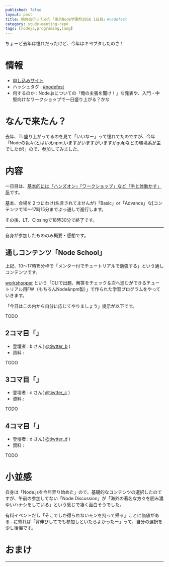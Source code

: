 ```yaml
---
published: false
layout: post
title: 勉強会行ってみた「東京Node学園祭2016 1日目」#nodefest
category: study-meeting-repo
tags: [nodejs,programing,lang]
---
```


ちょーど去年は憧れだったけど、今年はキヨブタしたのさ！  

# 情報

+ [申し込みサイト](http://nodejs.connpass.com/event/43011/)
+ ハッシュタグ : [#nodefest](https://twitter.com/search?q=%23nodefest)
+ 何するのか : Node.jsについての「俺の主張を聞け！」な発表や、入門・中堅向けなワークショップで一日盛り上がる？かな

# なんで来たん？

去年、TL盛り上がってるのを見て「いいなー」って憧れてたのですが、今年「Nodeの色々(とはいえnpm,いますがいますがいますがgulpなどの環境系が主でしたが)」ので、参加してみました。

# 内容

一日目は、[基本的には「ハンズオン」「ワークショップ」など「手と体動かす」系](http://nodefest.jp/2016/schedule.html)です。

基本、会場を２つにわけ(名言されてませんが)「Basic」or「Advance」な[コンテンツで10〜17時15分までぶっ通しで進行します。

その後、LT、Closingで18時30分で終了です。

---

自身が参加したもののみ概要・感想です。

## 通しコンテンツ「Node School」

上記、10〜17時15分枠で「メンター付でチュートリアルで勉強する」という通しコンテンツです。

[workshopper](https://github.com/workshopper/workshopper) という「CLIで出題、解答をチェック＆次へ進むができるチュートリアル用FW（もちろんNode&npm製）」で作られた学習プログラムをやっていきます。

「今日はこの内から自分に応じてやりましょう」提示が以下です。





TODO

## 2コマ目「」

+ 登壇者 : b さん( [@tiwtter_b](https://twitter.com/tiwtter_b) )
+ 資料 :

TODO

## 3コマ目「」

+ 登壇者 : c さん( [@tiwtter_c](https://twitter.com/tiwtter_c) )
+ 資料 :

TODO

## 4コマ目「」

+ 登壇者 : d さん( [@tiwtter_d](https://twitter.com/tiwtter_d) )
+ 資料 :

TODO


# 小並感

自身は「Node.jsを今年弄り始めた」ので、基礎的なコンテンツの選択したのですが、午前の参加してない「Node Discussion」が「海外の著名な方々を囲み濃ゆいハナシをしている」という感じで凄く面白そうでした。

有料イベントだし「そこでしか得られないモンを持って帰る」ことに価値がある…に寄れば「背伸びしてでも参加しといたらよかったー」って、自分の選択を少し後悔です。




# おまけ


---
